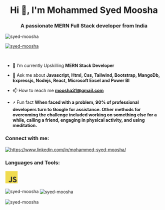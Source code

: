 <h1 align="center">Hi 👋, I'm Mohammed Syed Moosha</h1>
<h3 align="center">A passionate MERN Full Stack developer from India</h3>

<p align="left"> <img src="https://komarev.com/ghpvc/?username=syed-moosha&label=Profile%20views&color=0e75b6&style=flat" alt="syed-moosha" /> </p>

<p align="left"> <a href="https://github.com/ryo-ma/github-profile-trophy"><img src="https://github-profile-trophy.vercel.app/?username=syed-moosha" alt="syed-moosha" /></a> </p>

<p align="left"> <a href="https://twitter.com/" target="blank"><img src="https://img.shields.io/twitter/follow/?logo=twitter&style=for-the-badge" alt="" /></a> </p>

- 🌱 I’m currently Upskilling **MERN Stack Developer**

- 💬 Ask me about **Javascript, Html, Css, Tailwind, Bootstrap, MangoDb, Expressjs, Nodejs, React, Microsoft Excel and Power BI**

- 📫 How to reach me **moosha31@gmail.com**

- ⚡ Fun fact **When faced with a problem, 90% of professional developers turn to Google for assistance. Other methods for overcoming the challenge included working on something else for a while, calling a friend, engaging in physical activity, and using meditation.**

<h3 align="left">Connect with me:</h3>
<p align="left">
<a href="https://linkedin.com/in/https://www.linkedin.com/in/mohammed-syed-moosha/" target="blank"><img align="center" src="https://raw.githubusercontent.com/rahuldkjain/github-profile-readme-generator/master/src/images/icons/Social/linked-in-alt.svg" alt="https://www.linkedin.com/in/mohammed-syed-moosha/" height="30" width="40" /></a>
</p>

<h3 align="left">Languages and Tools:</h3>
<p align="left"> <a href="https://developer.mozilla.org/en-US/docs/Web/JavaScript" target="_blank" rel="noreferrer"> <img src="https://raw.githubusercontent.com/devicons/devicon/master/icons/javascript/javascript-original.svg" alt="javascript" width="40" height="40"/> </a> </p>

<p><img align="left" src="https://github-readme-stats.vercel.app/api/top-langs?username=syed-moosha&show_icons=true&locale=en&layout=compact" alt="syed-moosha" /></p>

<p>&nbsp;<img align="center" src="https://github-readme-stats.vercel.app/api?username=syed-moosha&show_icons=true&locale=en" alt="syed-moosha" /></p>

<p><img align="center" src="https://github-readme-streak-stats.herokuapp.com/?user=syed-moosha&" alt="syed-moosha" /></p>
